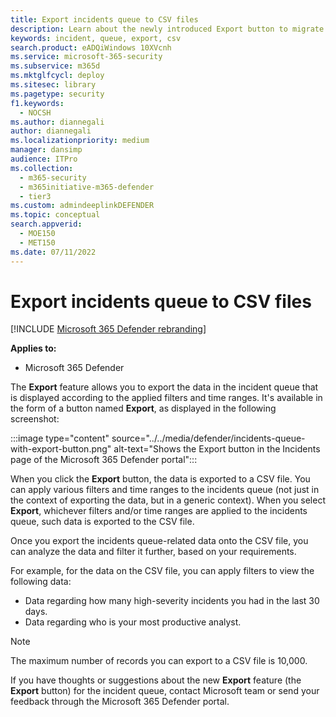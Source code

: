 ```yaml
---
title: Export incidents queue to CSV files
description: Learn about the newly introduced Export button to migrate incidents queue-related data to CSV files
keywords: incident, queue, export, csv
search.product: eADQiWindows 10XVcnh
ms.service: microsoft-365-security
ms.subservice: m365d
ms.mktglfcycl: deploy
ms.sitesec: library
ms.pagetype: security
f1.keywords: 
  - NOCSH
ms.author: diannegali
author: diannegali
ms.localizationpriority: medium
manager: dansimp
audience: ITPro
ms.collection: 
  - m365-security
  - m365initiative-m365-defender
  - tier3
ms.custom: admindeeplinkDEFENDER
ms.topic: conceptual
search.appverid: 
  - MOE150
  - MET150
ms.date: 07/11/2022
---
```


# Export incidents queue to CSV files

[!INCLUDE [Microsoft 365 Defender rebranding](../includes/microsoft-defender.md)]


**Applies to:**
- Microsoft 365 Defender

The **Export** feature allows you to export the data in the incident queue that is displayed according to the applied filters and time ranges. It's available in the form of a button named **Export**, as displayed in the following screenshot:

:::image type="content" source="../../media/defender/incidents-queue-with-export-button.png" alt-text="Shows the Export button in the Incidents page  of the Microsoft 365 Defender portal":::

When you click the **Export** button, the data is exported to a CSV file. You can apply various filters and time ranges to the incidents queue (not just in the context of exporting the data, but in a generic context). When you select **Export**, whichever filters and/or time ranges are applied to the incidents queue, such data is exported to the CSV file.

Once you export the incidents queue-related data onto the CSV file, you can analyze the data and filter it further, based on your requirements.

For example, for the data on the CSV file, you can apply filters to view the following data:
- Data regarding how many high-severity incidents you had in the last 30 days.
- Data regarding who is your most productive analyst.

> [!NOTE]
> The maximum number of records you can export to a CSV file is 10,000. 

If you have thoughts or suggestions about the new **Export** feature (the **Export** button) for the incident queue, contact Microsoft team or send your feedback through the Microsoft 365 Defender portal.
